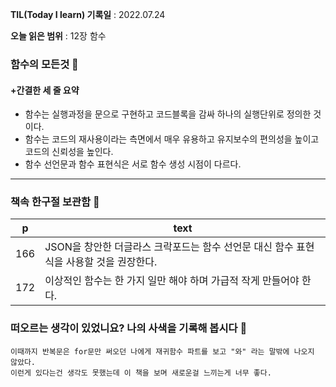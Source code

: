**TIL(Today I learn) 기록일** : 2022.07.24

**오늘 읽은 범위** : 12장 함수

### 함수의 모든것 📑

#### +간결한 세 줄 요약
- 함수는 실행과정을 문으로 구현하고 코드블록을 감싸 하나의 실행단위로 정의한 것이다.
- 함수는 코드의 재사용이라는 측면에서 매우 유용하고 유지보수의 편의성을 높이고 코드의 신뢰성을 높인다.
- 함수 선언문과 함수 표현식은 서로 함수 생성 시점이 다르다.
---

### 책속 한구절 보관함 📖

| p    | text                                           |
| ---- | ---------------------------------------------- |
| 166  | JSON을 창안한 더글라스 크락포드는 함수 선언문 대신 함수 표현식을 사용할 것을 권장한다. |
| 172  | 이상적인 함수는 한 가지 일만 해야 하며 가급적 작게 만들어야 한다. |


### 떠오르는 생각이 있었니요? 나의 사색을 기록해 봅시다 💭
```
이때까지 반복문은 for문만 써오던 나에게 재귀함수 파트를 보고 "와" 라는 말밖에 나오지 않았다.
이런게 있다는건 생각도 못했는데 이 책을 보며 새로운걸 느끼는게 너무 좋다. 
```

